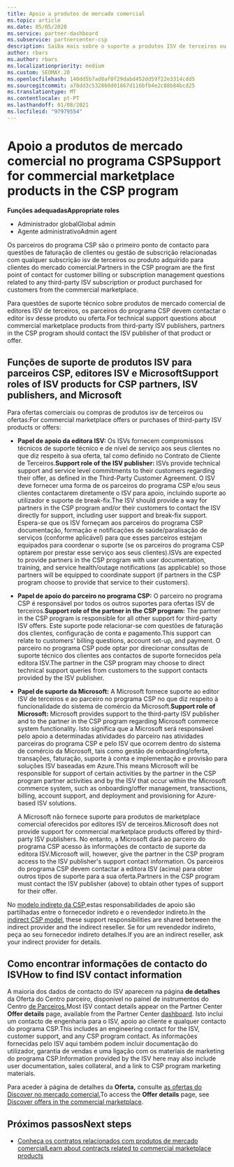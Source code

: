 ```yaml
---
title: Apoio a produtos de mercado comercial
ms.topic: article
ms.date: 05/05/2020
ms.service: partner-dashboard
ms.subservice: partnercenter-csp
description: Saiba mais sobre o suporte a produtos ISV de terceiros ou subscrições no mercado comercial do programa CSP.
author: rbars
ms.author: rbars
ms.localizationpriority: medium
ms.custom: SEOMAY.20
ms.openlocfilehash: 140dd5b7ad8af0f29dabd452dd59f22e3314cdd5
ms.sourcegitcommit: a78dd3c532860d01867d116bfb4e2c88b84bcd25
ms.translationtype: MT
ms.contentlocale: pt-PT
ms.lasthandoff: 01/08/2021
ms.locfileid: "97979554"
---
```

# <a name="support-for-commercial-marketplace-products-in-the-csp-program"></a><span data-ttu-id="6855b-103">Apoio a produtos de mercado comercial no programa CSP</span><span class="sxs-lookup"><span data-stu-id="6855b-103">Support for commercial marketplace products in the CSP program</span></span>


<span data-ttu-id="6855b-104">**Funções adequadas**</span><span class="sxs-lookup"><span data-stu-id="6855b-104">**Appropriate roles**</span></span>

- <span data-ttu-id="6855b-105">Administrador global</span><span class="sxs-lookup"><span data-stu-id="6855b-105">Global admin</span></span>
- <span data-ttu-id="6855b-106">Agente administrativo</span><span class="sxs-lookup"><span data-stu-id="6855b-106">Admin agent</span></span>

<span data-ttu-id="6855b-107">Os parceiros do programa CSP são o primeiro ponto de contacto para questões de faturação de clientes ou gestão de subscrição relacionadas com qualquer subscrição isv de terceiros ou produto adquirido para clientes do mercado comercial.</span><span class="sxs-lookup"><span data-stu-id="6855b-107">Partners in the CSP program are the first point of contact for customer billing or subscription management questions related to any third-party ISV subscription or product purchased for customers from the commercial marketplace.</span></span>

<span data-ttu-id="6855b-108">Para questões de suporte técnico sobre produtos de mercado comercial de editores ISV de terceiros, os parceiros do programa CSP devem contactar o editor isv desse produto ou oferta.</span><span class="sxs-lookup"><span data-stu-id="6855b-108">For technical support questions about commercial marketplace products from third-party ISV publishers, partners in the CSP program should contact the ISV publisher of that product or offer.</span></span>

## <a name="support-roles-of-isv-products-for-csp-partners-isv-publishers-and-microsoft"></a><span data-ttu-id="6855b-109">Funções de suporte de produtos ISV para parceiros CSP, editores ISV e Microsoft</span><span class="sxs-lookup"><span data-stu-id="6855b-109">Support roles of ISV products for CSP partners, ISV publishers, and Microsoft</span></span>

<span data-ttu-id="6855b-110">Para ofertas comerciais ou compras de produtos isv de terceiros ou ofertas:</span><span class="sxs-lookup"><span data-stu-id="6855b-110">For commercial marketplace offers or purchases of third-party ISV products or offers:</span></span>

- <span data-ttu-id="6855b-111">**Papel de apoio da editora ISV:** Os ISVs fornecem compromissos técnicos de suporte técnico e de nível de serviço aos seus clientes no que diz respeito à sua oferta, tal como definido no Contrato de Cliente de Terceiros.</span><span class="sxs-lookup"><span data-stu-id="6855b-111">**Support role of the ISV publisher:** ISVs provide technical support and service level commitments to their customers regarding their offer, as defined in the Third-Party Customer Agreement.</span></span> <span data-ttu-id="6855b-112">O ISV deve fornecer uma forma de os parceiros do programa CSP e/ou seus clientes contactarem diretamente o ISV para apoio, incluindo suporte ao utilizador e suporte de break-fix.</span><span class="sxs-lookup"><span data-stu-id="6855b-112">The ISV should provide a way for partners in the CSP program and/or their customers to contact the ISV directly for support, including user support and break-fix support.</span></span> <span data-ttu-id="6855b-113">Espera-se que os ISV forneçam aos parceiros do programa CSP documentação, formação e notificações de saúde/paralisação de serviços (conforme aplicável) para que esses parceiros estejam equipados para coordenar o suporte (se os parceiros do programa CSP optarem por prestar esse serviço aos seus clientes).</span><span class="sxs-lookup"><span data-stu-id="6855b-113">ISVs are expected to provide partners in the CSP program with user documentation, training, and service health/outage notifications (as applicable) so those partners will be equipped to coordinate support (if partners in the CSP program choose to provide that service to their customers).</span></span>

- <span data-ttu-id="6855b-114">**Papel de apoio do parceiro no programa CSP:** O parceiro no programa CSP é responsável por todos os outros suportes para ofertas ISV de terceiros.</span><span class="sxs-lookup"><span data-stu-id="6855b-114">**Support role of the partner in the CSP program:** The partner in the CSP program is responsible for all other support for third-party ISV offers.</span></span> <span data-ttu-id="6855b-115">Este suporte pode relacionar-se com questões de faturação dos clientes, configuração de conta e pagamento.</span><span class="sxs-lookup"><span data-stu-id="6855b-115">This support can relate to customers' billing questions, account set-up, and payment.</span></span> <span data-ttu-id="6855b-116">O parceiro no programa CSP pode optar por direcionar consultas de suporte técnico dos clientes aos contactos de suporte fornecidos pela editora ISV.</span><span class="sxs-lookup"><span data-stu-id="6855b-116">The partner in the CSP program may choose to direct technical support queries from customers to the support contacts provided by the ISV publisher.</span></span>

- <span data-ttu-id="6855b-117">**Papel de suporte da Microsoft:** A Microsoft fornece suporte ao editor ISV de terceiros e ao parceiro no programa CSP no que diz respeito à funcionalidade do sistema de comércio da Microsoft.</span><span class="sxs-lookup"><span data-stu-id="6855b-117">**Support role of Microsoft:** Microsoft provides support to the third-party ISV publisher and to the partner in the CSP program regarding Microsoft commerce system functionality.</span></span> <span data-ttu-id="6855b-118">Isto significa que a Microsoft será responsável pelo apoio a determinadas atividades do parceiro nas atividades parceiras do programa CSP e pelo ISV que ocorrem dentro do sistema de comércio da Microsoft, tais como gestão de onboarding/oferta, transações, faturação, suporte à conta e implementação e provisão para soluções ISV baseadas em Azure.</span><span class="sxs-lookup"><span data-stu-id="6855b-118">This means Microsoft will be responsible for support of certain activities by the partner in the CSP program partner activities and by the ISV that occur within the Microsoft commerce system, such as onboarding/offer management, transactions, billing, account support, and deployment and provisioning for Azure-based ISV solutions.</span></span>

    <span data-ttu-id="6855b-119">A Microsoft não fornece suporte para produtos de marketplace comercial oferecidos por editores ISV de terceiros.</span><span class="sxs-lookup"><span data-stu-id="6855b-119">Microsoft does not provide support for commercial marketplace products offered by third-party ISV publishers.</span></span> <span data-ttu-id="6855b-120">No entanto, a Microsoft dará ao parceiro do programa CSP acesso às informações de contacto de suporte da editora ISV.</span><span class="sxs-lookup"><span data-stu-id="6855b-120">Microsoft will, however, give the partner in the  CSP program access to the ISV publisher's support contact information.</span></span> <span data-ttu-id="6855b-121">Os parceiros do programa CSP devem contactar a editora ISV (acima) para obter outros tipos de suporte para a sua oferta.</span><span class="sxs-lookup"><span data-stu-id="6855b-121">Partners in the CSP program must contact the ISV publisher (above) to obtain other types of support for their offer.</span></span>

<span data-ttu-id="6855b-122">No [modelo indireto da CSP,](csp-overview.md#indirect-model)estas responsabilidades de apoio são partilhadas entre o fornecedor indireto e o revendedor indireto.</span><span class="sxs-lookup"><span data-stu-id="6855b-122">In the [indirect CSP model](csp-overview.md#indirect-model), these support responsibilities are shared between the indirect provider and the indirect reseller.</span></span> <span data-ttu-id="6855b-123">Se for um revendedor indireto, peça ao seu fornecedor indireto detalhes.</span><span class="sxs-lookup"><span data-stu-id="6855b-123">If you are an indirect reseller, ask your indirect provider for details.</span></span>

## <a name="how-to-find-isv-contact-information"></a><span data-ttu-id="6855b-124">Como encontrar informações de contacto do ISV</span><span class="sxs-lookup"><span data-stu-id="6855b-124">How to find ISV contact information</span></span>

<span data-ttu-id="6855b-125">A maioria dos dados de contacto do ISV aparecem na página **de detalhes** da Oferta do Centro parceiro, disponível no painel de instrumentos do Centro [de Parceiros.](https://partner.microsoft.com/dashboard)</span><span class="sxs-lookup"><span data-stu-id="6855b-125">Most ISV contact details appear on the Partner Center **Offer details** page, available from the Partner Center [dashboard](https://partner.microsoft.com/dashboard).</span></span> <span data-ttu-id="6855b-126">Isto inclui um contacto de engenharia para o ISV, apoio ao cliente e qualquer contacto do programa CSP.</span><span class="sxs-lookup"><span data-stu-id="6855b-126">This includes an engineering contact for the ISV, customer support, and any CSP program contact.</span></span> <span data-ttu-id="6855b-127">As informações fornecidas pelo ISV aqui também podem incluir documentação do utilizador, garantia de vendas e uma ligação com os materiais de marketing do programa CSP.</span><span class="sxs-lookup"><span data-stu-id="6855b-127">Information provided by the ISV here may also include user documentation, sales collateral, and a link to CSP program marketing materials.</span></span>

<span data-ttu-id="6855b-128">Para aceder à página de detalhes da **Oferta,** consulte [as ofertas do Discover no mercado comercial.](csp-commercial-marketplace-discover.md#view-marketplace-offers-in-partner-center)</span><span class="sxs-lookup"><span data-stu-id="6855b-128">To access the **Offer details** page, see [Discover offers in the commercial marketplace](csp-commercial-marketplace-discover.md#view-marketplace-offers-in-partner-center).</span></span>

## <a name="next-steps"></a><span data-ttu-id="6855b-129">Próximos passos</span><span class="sxs-lookup"><span data-stu-id="6855b-129">Next steps</span></span>

- [<span data-ttu-id="6855b-130">Conheça os contratos relacionados com produtos de mercado comercial</span><span class="sxs-lookup"><span data-stu-id="6855b-130">Learn about contracts related to commercial marketplace products</span></span>](csp-commercial-marketplace-contracting.md)
